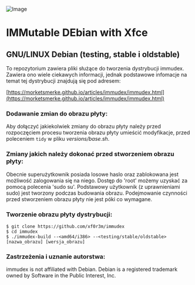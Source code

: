 ![Image](https://i.ibb.co/NxtyJ3T/immudex2.png)

# IMMutable DEbian with Xfce

## GNU/LINUX Debian (testing, stable i oldstable)

To repozytorium zawiera pliki służące do tworzenia dystrybucji immudex.
Zawiera ono wiele ciekawych informacji, jednak podstawowe infomacje na temat 
tej dystrybucji znajdują się pod adresem:

[https://morketsmerke.github.io/articles/immudex/immudex.html](https://morketsmerke.github.io/articles/immudex/immudex.html)

### Dodawanie zmian do obrazu płyty:

Aby dołączyć jakiekolwiek zmiany do obrazu płyty należy przed rozpoczęciem
procesu tworzenia obrazu płyty umieścić modyfikacje, przed poleceniem `tidy` w
pliku *versions/base.sh*.

### Zmiany jakich należy dokonać przed stworzeniem obrazu płyty:

Obecnie superużytkownik posiada losowe haslo oraz zablokowana
jest możliwość zalogowania się na niego. Dostęp do 'root' możemy
uzyskać za pomocą polecenia 'sudo su'.
Podstawowy użytkownik (z uprawnieniami sudo)
jest tworzony podczas budowania obrazu. Podejmowanie czynności
przed stworzeniem obrazu płyty nie jest póki co wymagane.

### Tworzenie obrazu płyty dystrybucji:
  
  ```
  $ git clone https://github.com/xf0r3m/immudex
  $ cd immudex
  $ ./immudex-build --<amd64/i386> --<testing/stable/oldstable> [nazwa_obrazu] [wersja_obrazu]
  ```

### Zastrzeżenia i uznanie autorstwa:

immudex is not affiliated with Debian. Debian is a registered trademark owned 
by Software in the Public Interest, Inc.
